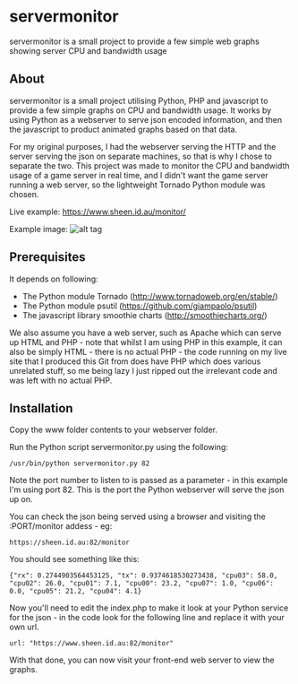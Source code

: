 # servermonitor
servermonitor is a small project to provide a few simple web graphs showing server CPU and bandwidth usage

## About ##
servermonitor is a small project utilising Python, PHP and javascript to provide a few simple graphs on CPU and bandwidth usage.  It works by using Python as a webserver to serve json encoded information, and then the javascript to product animated graphs based on that data.


For my original purposes, I had the webserver serving the HTTP and the server serving the json on separate machines, so that is why I chose to separate the two.  This project was made to monitor the CPU and bandwidth usage of a game server in real time, and I didn't want the game server running a web server, so the lightweight Tornado Python module was chosen.

Live example: https://www.sheen.id.au/monitor/


Example image: ![alt tag](https://raw.github.com/mikesheen/servermonitor/master/sampleimage.png)

## Prerequisites ##
It depends on following:
* The Python module Tornado (http://www.tornadoweb.org/en/stable/)
* The Python module psutil (https://github.com/giampaolo/psutil)
* The javascript library smoothie charts (http://smoothiecharts.org/)

We also assume you have a web server, such as Apache which can serve up HTML and PHP - note that whilst I am using PHP in this example, it can also be simply HTML - there is no actual PHP - the code running on my live site that I produced this Git from does have PHP which does various unrelated stuff, so me being lazy I just ripped out the irrelevant code and was left with no actual PHP.

## Installation ##
Copy the www folder contents to your webserver folder.

Run the Python script servermonitor.py using the following:
```
/usr/bin/python servermonitor.py 82
```
Note the port number to listen to is passed as a parameter - in this example I'm using port 82.  This is the port the Python webserver will serve the json up on.

You can check the json being served using a browser and visiting the :PORT/monitor addess - eg:
```
https://sheen.id.au:82/monitor
```

You should see something like this:
```
{"rx": 0.2744903564453125, "tx": 0.9374618530273438, "cpu03": 58.0, "cpu02": 26.0, "cpu01": 7.1, "cpu00": 23.2, "cpu07": 1.0, "cpu06": 0.0, "cpu05": 21.2, "cpu04": 4.1}
```


Now you'll need to edit the index.php to make it look at your Python service for the json - in the code look for the following line and replace it with your own url.
```
url: "https://www.sheen.id.au:82/monitor"
```

With that done, you can now visit your front-end web server to view the graphs.
